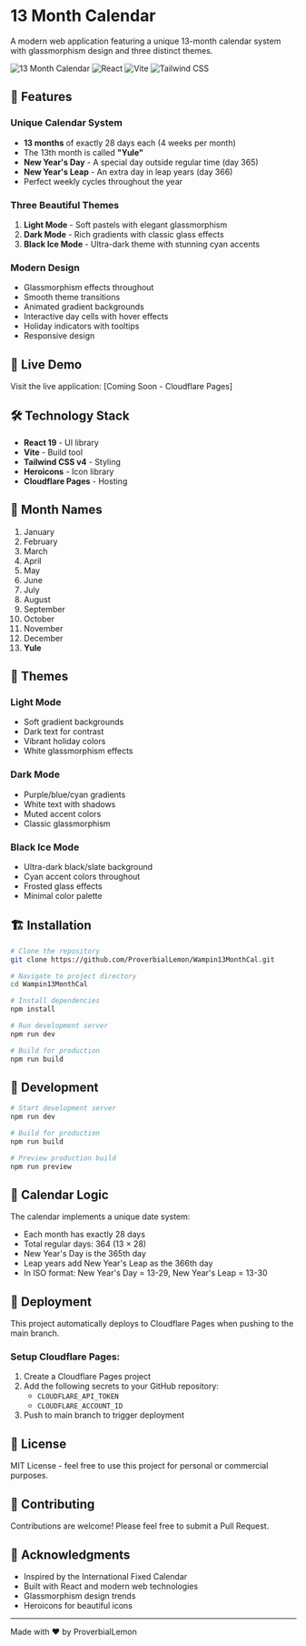 # 13 Month Calendar

A modern web application featuring a unique 13-month calendar system with glassmorphism design and three distinct themes.

![13 Month Calendar](https://img.shields.io/badge/Calendar-13%20Months-blue)
![React](https://img.shields.io/badge/React-18-61DAFB?logo=react)
![Vite](https://img.shields.io/badge/Vite-Latest-646CFF?logo=vite)
![Tailwind CSS](https://img.shields.io/badge/Tailwind-v4-38B2AC?logo=tailwind-css)

## 🌟 Features

### Unique Calendar System
- **13 months** of exactly 28 days each (4 weeks per month)
- The 13th month is called **"Yule"**
- **New Year's Day** - A special day outside regular time (day 365)
- **New Year's Leap** - An extra day in leap years (day 366)
- Perfect weekly cycles throughout the year

### Three Beautiful Themes
1. **Light Mode** - Soft pastels with elegant glassmorphism
2. **Dark Mode** - Rich gradients with classic glass effects
3. **Black Ice Mode** - Ultra-dark theme with stunning cyan accents

### Modern Design
- Glassmorphism effects throughout
- Smooth theme transitions
- Animated gradient backgrounds
- Interactive day cells with hover effects
- Holiday indicators with tooltips
- Responsive design

## 🚀 Live Demo

Visit the live application: [Coming Soon - Cloudflare Pages]

## 🛠️ Technology Stack

- **React 19** - UI library
- **Vite** - Build tool
- **Tailwind CSS v4** - Styling
- **Heroicons** - Icon library
- **Cloudflare Pages** - Hosting

## 📅 Month Names

1. January
2. February
3. March
4. April
5. May
6. June
7. July
8. August
9. September
10. October
11. November
12. December
13. **Yule**

## 🎨 Themes

### Light Mode
- Soft gradient backgrounds
- Dark text for contrast
- Vibrant holiday colors
- White glassmorphism effects

### Dark Mode
- Purple/blue/cyan gradients
- White text with shadows
- Muted accent colors
- Classic glassmorphism

### Black Ice Mode
- Ultra-dark black/slate background
- Cyan accent colors throughout
- Frosted glass effects
- Minimal color palette

## 🏗️ Installation

```bash
# Clone the repository
git clone https://github.com/ProverbialLemon/Wampin13MonthCal.git

# Navigate to project directory
cd Wampin13MonthCal

# Install dependencies
npm install

# Run development server
npm run dev

# Build for production
npm run build
```

## 🔧 Development

```bash
# Start development server
npm run dev

# Build for production
npm run build

# Preview production build
npm run preview
```

## 📝 Calendar Logic

The calendar implements a unique date system:
- Each month has exactly 28 days
- Total regular days: 364 (13 × 28)
- New Year's Day is the 365th day
- Leap years add New Year's Leap as the 366th day
- In ISO format: New Year's Day = 13-29, New Year's Leap = 13-30

## 🚀 Deployment

This project automatically deploys to Cloudflare Pages when pushing to the main branch.

### Setup Cloudflare Pages:

1. Create a Cloudflare Pages project
2. Add the following secrets to your GitHub repository:
   - `CLOUDFLARE_API_TOKEN`
   - `CLOUDFLARE_ACCOUNT_ID`
3. Push to main branch to trigger deployment

## 📄 License

MIT License - feel free to use this project for personal or commercial purposes.

## 🤝 Contributing

Contributions are welcome! Please feel free to submit a Pull Request.

## 🙏 Acknowledgments

- Inspired by the International Fixed Calendar
- Built with React and modern web technologies
- Glassmorphism design trends
- Heroicons for beautiful icons

---

Made with ❤️ by ProverbialLemon